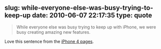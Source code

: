 slug: while-everyone-else-was-busy-trying-to-keep-up
date: 2010-06-07 22:17:35
type: quote
---

> While everyone else was busy trying to keep up with iPhone, we were busy creating amazing new features.

Love this sentence from the [iPhone 4 pages](http://www.apple.com/iphone/features/).
